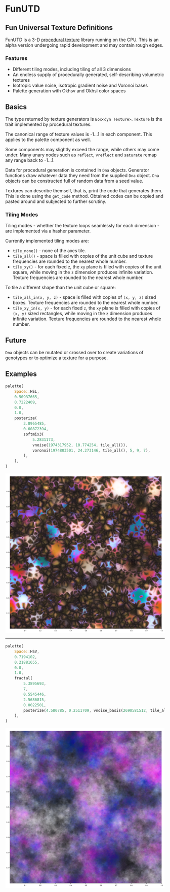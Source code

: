 # FunUTD

## Fun Universal Texture Definitions

FunUTD is a 3-D [procedural texture](https://en.wikipedia.org/wiki/Procedural_texture) library running on the CPU.
This is an alpha version undergoing rapid development and may contain rough edges.

### Features

* Different tiling modes, including tiling of all 3 dimensions
* An endless supply of procedurally generated, self-describing volumetric textures
* Isotropic value noise, isotropic gradient noise and Voronoi bases
* Palette generation with Okhsv and Okhsl color spaces

## Basics

The type returned by texture generators is `Box<dyn Texture>`.
`Texture` is the trait implemented by procedural textures.

The canonical range of texture values is -1...1 in each component.
This applies to the palette component as well.

Some components may slightly exceed the range, while others may come under.
Many unary nodes such as `reflect`, `vreflect` and `saturate` remap
any range back to -1...1.

Data for procedural generation is contained in `Dna` objects.
Generator functions draw whatever data they need from the supplied `Dna` object.
`Dna` objects can be constructed full of random data from a seed value.

Textures can describe themself, that is, print the code that generates them.
This is done using the `get_code` method. Obtained codes can be copied and
pasted around and subjected to further scrutiny.

### Tiling Modes

Tiling modes - whether the texture loops seamlessly for each dimension -
are implemented via a hasher parameter.

Currently implemented tiling modes are:

- `tile_none()` - none of the axes tile.
- `tile_all()` - space is filled with copies of the unit cube and texture
frequencies are rounded to the nearest whole number.
- `tile_xy()` - for each fixed `z`, the `xy` plane is filled with copies
of the unit square, while moving in the `z` dimension produces infinite variation.
Texture frequencies are rounded to the nearest whole number.

To tile a different shape than the unit cube or square:

- `tile_all_in(x, y, z)` - space is filled with copies of `(x, y, z)` sized boxes.
Texture frequencies are rounded to the nearest whole number.
- `tile_xy_in(x, y)` - for each fixed `z`, the `xy` plane is filled with copies
of `(x, y)` sized rectangles, while moving in the `z` dimension produces infinite
variation. Texture frequencies are rounded to the nearest whole number.

## Future

`Dna` objects can be mutated or crossed over to create variations of genotypes
or to optimize a texture for a purpose.

## Examples

```rust
palette(
    Space::HSL,
    0.50937665,
    0.7222409,
    0.0,
    1.0,
    posterize(
        3.8965485,
        0.60872394,
        softmix3(
            5.2831173,
            vnoise(1974317952, 10.774254, tile_all()),
            voronoi(1974803501, 24.273146, tile_all(), 5, 9, 7),
        ),
    ),
)
```

![](example1.png "texture example")

---

```rust
palette(
    Space::HSV,
    0.7194102,
    0.21881655,
    0.0,
    1.0,
    fractal(
        5.3895693,
        7,
        0.5545446,
        2.5686815,
        0.0022501,
        posterize(4.580785, 0.2511709, vnoise_basis(2690581512, tile_all())),
    ),
)
```

![](example2.png "texture example")
